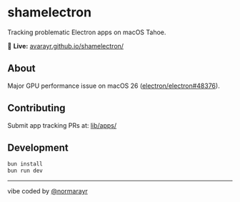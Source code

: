 # shamelectron

Tracking problematic Electron apps on macOS Tahoe.

🔗 **Live:** [avarayr.github.io/shamelectron/](https://avarayr.github.io/shamelectron/)

## About

Major GPU performance issue on macOS 26 ([electron/electron#48376](https://github.com/electron/electron/pull/48376)).

## Contributing

Submit app tracking PRs at: [lib/apps/](https://github.com/avarayr/shamelectron/tree/main/lib/apps)

## Development

```bash
bun install
bun run dev
```

---

vibe coded by [@normarayr](https://x.com/normarayr)
